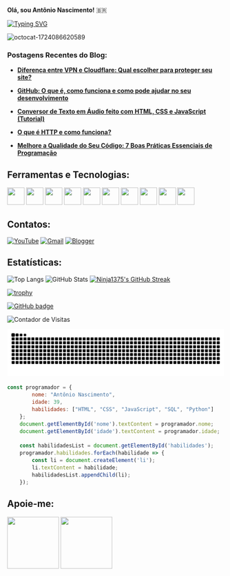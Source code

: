 **Olá, sou Antônio Nascimento!** 🇧🇷

<a href="https://git.io/typing-svg"><img src="https://readme-typing-svg.demolab.com?font=+JetBrains+Mono+&pause=1000&color=D2183B&left=true&width=440&height=45&lines=Estou+interessado+em+mostrar...;Meus+conhecimentos+em+programação...;E+aprender+também." alt="Typing SVG" /></a>

![octocat-1724086620589](https://github.com/user-attachments/assets/01ddd80e-2f91-4731-97d8-b4243ce8b656)

### Postagens Recentes do Blog:

- **[Diferença entre VPN e Cloudflare: Qual escolher para proteger seu site?](https://programartudo.blogspot.com/2024/09/diferenca-entre-vpn-e-cloudflare-qual.html?m=1)**

- **[GitHub: O que é, como funciona e como pode ajudar no seu desenvolvimento](https://programartudo.blogspot.com/2024/09/github-o-que-e-como-funciona-e-como.html?m=1)**

- **[Conversor de Texto em Áudio feito com HTML, CSS e JavaScript (Tutorial)](https://programartudo.blogspot.com/2024/09/conversor-de-texto-em-audio-feito-com.html?m=1)**

- **[O que é HTTP e como funciona?](https://programartudo.blogspot.com/2024/09/o-que-e-http-e-como-funciona.html?m=1)**

- **[Melhore a Qualidade do Seu Código: 7 Boas Práticas Essenciais de Programação](https://programartudo.blogspot.com/2024/09/melhore-qualidade-do-seu-codigo-7-boas.html?m=1)**

 ## Ferramentas e Tecnologias:

 <a href="https://programartudo.blogspot.com/2024/05/html-o-que-e-e-qual-sua-funcionalidade.html?m=1" target="_blank"><img loading="lazy" src="https://cdn.jsdelivr.net/gh/devicons/devicon/icons/html5/html5-original.svg" width="40" height="40"/></a> <a href="https://programartudo.blogspot.com/2024/05/css-significado-e-funcionalidade.html?m=1" target="_blank"><img loading="lazy" src="https://cdn.jsdelivr.net/gh/devicons/devicon/icons/css3/css3-original.svg" width="40" height="40"/></a> <a href="https://programartudo.blogspot.com/2024/05/javascript-significado-e-funcionalidade.html?m=1" target="_blank"><img loading="lazy" src="https://cdn.jsdelivr.net/gh/devicons/devicon/icons/javascript/javascript-original.svg" width="40" height="40"/></a> <a href="https://programartudo.blogspot.com/2024/05/hh.html?m=1" target="_blank"><img loading="lazy" src="https://cdn.jsdelivr.net/gh/devicons/devicon/icons/python/python-original.svg" width="40" height="40"/></a> <a href="https://programartudo.blogspot.com/2024/05/sql-significado-e-funcionalidade.html?m=1" target="_blank"><img loading="lazy" src="https://cdn.jsdelivr.net/gh/devicons/devicon/icons/sqlite/sqlite-original.svg" width="40" height="40"/></a> <a href="https://programartudo.blogspot.com/2024/05/typescript-significado-e-funcionalidade.html?m=1" target="_blank"><img loading="lazy" src="https://cdn.jsdelivr.net/gh/devicons/devicon/icons/typescript/typescript-original.svg" width="40" height="40"/></a> <a href="https://programartudo.blogspot.com/2024/09/github-o-que-e-como-funciona-e-como.html?m=1" target="_blank"><img loading="lazy" src="https://cdn.jsdelivr.net/gh/devicons/devicon/icons/github/github-original.svg" width="40" height="40"/></a> <a href="https://www.android.com/intl/pt_br/" target="_blank"><img loading="lazy" src="https://cdn.jsdelivr.net/gh/devicons/devicon/icons/android/android-original.svg" width="40" height="40"/></a> <a href="https://programartudo.blogspot.com/2024/08/markdown-linguagem-essencial-para.html?m=1" target="_blank"><img loading="lazy" src="https://cdn.jsdelivr.net/gh/devicons/devicon/icons/markdown/markdown-original.svg" width="40" height="40"/></a> <a href="https://www.canva.com/pt_br/" target="_blank"><img loading="lazy" src="https://cdn.jsdelivr.net/gh/devicons/devicon/icons/canva/canva-original.svg" width="40" height="40"/></a>

## Contatos:

<a href="https://www.youtube.com/channel/UCvUtyzVxB5LcIPccivbS0pQ" target="_blank"><img loading="lazy" src="https://upload.wikimedia.org/wikipedia/commons/4/42/YouTube_icon_%282013-2017%29.png" width="50" height="40" alt="YouTube"/></a> <a href="mailto:antonioninjaa75@gmail.com"><img loading="lazy" src="https://upload.wikimedia.org/wikipedia/commons/4/4e/Gmail_Icon.png" width="50" height="40" alt="Gmail"/></a> <a href="https://programartudo.blogspot.com" target="_blank"><img loading="lazy" src="https://upload.wikimedia.org/wikipedia/commons/thumb/3/31/Blogger.svg/512px-Blogger.svg.png" width="50" height="40" alt="Blogger"/></a>

## Estatísticas:

<img src="https://github-readme-stats.vercel.app/api/top-langs/?username=ninja1375&size_weight=0.0005&count_weight=0.3&layout=compact&theme=radical" alt="Top Langs" width="450">

<img src="https://github-readme-stats.vercel.app/api?username=Ninja1375&show_icons=true&theme=radical" alt="GitHub Stats" width="450">

<a href="https://git.io/streak-stats">
<img alt="Ninja1375's GitHub Streak" src="https://streak-stats.demolab.com?user=Ninja1375&theme=neon-dark" width="450"/></a>



[![trophy](https://github-profile-trophy.vercel.app/?username=Ninja1375)](https://github.com/ryo-ma/github-profile-trophy)


<a href="https://github.com/Ninja1375?tab=followers">
    <img src="https://img.shields.io/github/followers/Ninja1375?label=Followers&logo=GitHub&style=for-the-badge&hide_border=true" alt="GitHub badge"/>
  </a>


![Contador de Visitas](https://hits.seeyoufarm.com/api/count/incr/badge.svg?url=https://github.com/Ninja1375/Ninja1375&count_bg=%2379C83D&title_bg=%23555555&icon=&icon_color=%23E7E7E7&title=visitas&edge_flat=false)

![Snake animation](https://github.com/ninja1375/ninja1375/blob/output/github-contribution-grid-snake.svg)

```JavaScript
const programador = {
        nome: "Antônio Nascimento",
        idade: 39,
        habilidades: ["HTML", "CSS", "JavaScript", "SQL", "Python"]
    };
    document.getElementById('nome').textContent = programador.nome;
    document.getElementById('idade').textContent = programador.idade;

    const habilidadesList = document.getElementById('habilidades');
    programador.habilidades.forEach(habilidade => {
        const li = document.createElement('li');
        li.textContent = habilidade;
        habilidadesList.appendChild(li);
    });
```

## Apoie-me:
<a href="https://buymeacoffee.com/antonio13" target="_blank"><img loading="lazy" src="https://img.buymeacoffee.com/button-api/?text=Buy%20me%20a%20coffee&emoji=&slug=seu_nome_de_usuario&button_colour=FFDD00&font_colour=000000&font_family=Cookie&outline_colour=000000&coffee_colour=ffffff" width="120" height="120"></a>  <a href="https://www.paypal.com/donate/?hosted_button_id=DN574F28FYUNG" target="_blank"><img loading="lazy" src="https://upload.wikimedia.org/wikipedia/commons/b/b5/PayPal.svg" width="120" height="120"></a>
